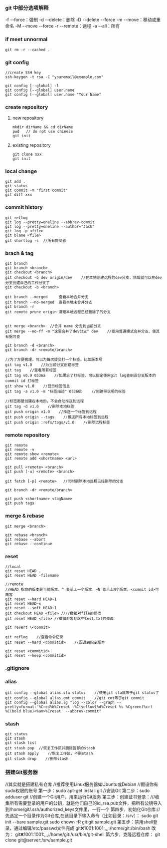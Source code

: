 ### git 中部分选项解释
-f --force：强制
-d --delete：删除
-D --delete --force
-m --move：移动或重命名
-M --move --force
-r --remote：远程
-a --all：所有

### if meet unnormal
`git rm -r --cached .`


### git config

```
//create SSH key
ssh-keygen -t rsa -C "youremail@example.com"

git config [--global] -l
git config [--global] user.name
git config [--global] user.name "Your Name"
```

### create repository

1. new repository

   ```
   mkdir dirName && cd dirName
   pwd   // do not use chinese
   git init
   ```
2. existing repository

   ```
   git clone xxx
   git init
   ```
### local change

```
git add .
git status
git commit -m "first commit"
git diff xxx
```

### commit history

```
git reflog
git log --pretty=oneline --abbrev-commit
git log --pretty=oneline --author="Jack"
git log -p <file>
git blame <file>
git shortlog -s  //所有提交者
```

### brach & tag

```
git branch
git branch <branch>
git checkout <branch>
git checkout -b dev origin/dev    //在本地创建远程的dev分支，然后就可以在dev分支创建自己的工作分支了
git checkout -b <branch>

git branch --merged     查看本地合并分支
git branch --no-merged  查看本地未合并分支
git branch -r
git remote prune origin 清理本地远程已经删除了的分支


git merge <branch>  //合并 name 分支到当前分支
git merge --no-ff -m "这里合并了dev分支" dev    //使用普通模式合并分支，使其有据可查

git branch -d <branch>
git branch -dr <remote/branch>

//为了方便管理，可以为每次提交打一个标签，比如版本号
git tag v1.0    //为当前分支创建标签
git tag    //查看所有标签
git tag v0.9 0536a    //如果忘了打标签，可以指定使用git log查到该分支版本的 commit id 打标签
git show v1.0    //显示标签信息
git tag -a v1.0 -m "标签描述" 03366b    //创建带说明的标签

//标签都是创建在本地的，不会自动推送到远程
git tag -d v1.0    //删除本地标签
git push origin v1.0    //推送一个标签到远程
git push origin --tags    //推送所有本地标签到远程
git push origin :refs/tags/v1.0    //删除远程标签
```

### remote repository

```
git remote
git remote -v
git remote show <remote>
git remote add <shortname> <url>

git pull <remote> <branch>
git push [-u] <remote> <branch>

git fetch [-p] <remote>   //同时删除本地远程已经删除的分支

git branch -dr <remote/branch>

git push <shortname> <tagName>
git push tags
```

### merge & rebase

```
git merge <branch>

git rebase <branch>
git rebase --abort
git rebase --continue
```

### reset

```
//local
git reset HEAD .
git reset HEAD -filename

//remote
//HEAD 指向的版本是当前版本，^ 表示上一个版本，~N 表示上N个版本，<commit id>可简写 
git reset --hard HEAD~1
git reset HEAD~x
git reset --soft HEAD~1
git checkout HEAD <file> ////撤销对file的修改
git reset HEAD <file> //撤销对暂存区中test.txt的修改

git revert \<commit>

git reflog    //查看命令记录
git reset --hard <commitid>    //回退到指定版本

git reset <commitid>
git reset --keep <commitid>
```

### .gitignore

### alias

```
git config --global alias.sta status    //使用git sta就等于git status了
git config --global alias.cmt commit    //git cmt等于git commit
git config --global alias.lg "log --color --graph --pretty=format:'%Cred%h%Creset -%C(yellow)%d%Creset %s %Cgreen(%cr) %C(bold blue)<%an>%Creset' --abbrev-commit"
```
### stash

```
git status
git stash
git stash list
git stash pop  //恢复工作区并删除暂存的stash
git stash apply    //恢复工作区，不删stash
git stash drop    //删除stash
```

### 搭建Git服务器
//其实就是搭建私有仓库
//推荐使用Linux服务器如Ubuntu或Debian
//假设你有sudo权限的账号
第一步：sudo apt-get install git    //安装Git
第二步：sudo adduser git    //创建一个Git用户，用来运行Git服务
第三步：创建证书登录：///收集所有需要登录的用户的公钥，就是他们自己的id_rsa.pub文件，把所有公钥导入到/home/git/.ssh/authorized_keys文件里，一行一个
第四步，初始化Git仓库://先选定一个目录作为Git仓库,在该目录下输入命令（比如目录：/srv）：
sudo git init --bare sample.git
sudo chown -R git:git sample.git
第五步：禁用shell登录，通过编辑/etc/passwd文件完成
git:x:1001:1001:,,,:/home/git:/bin/bash
改为：
git:x:1001:1001:,,,:/home/git:/usr/bin/git-shell
第六步，克隆远程仓库：
git clone git@server:/srv/sample.git



